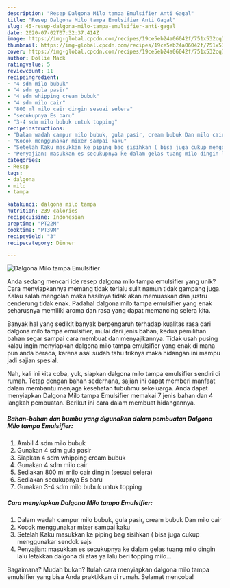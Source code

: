 ```yaml
---
description: "Resep Dalgona Milo tampa Emulsifier Anti Gagal"
title: "Resep Dalgona Milo tampa Emulsifier Anti Gagal"
slug: 45-resep-dalgona-milo-tampa-emulsifier-anti-gagal
date: 2020-07-02T07:32:37.414Z
image: https://img-global.cpcdn.com/recipes/19ce5eb24a06042f/751x532cq70/dalgona-milo-tampa-emulsifier-foto-resep-utama.jpg
thumbnail: https://img-global.cpcdn.com/recipes/19ce5eb24a06042f/751x532cq70/dalgona-milo-tampa-emulsifier-foto-resep-utama.jpg
cover: https://img-global.cpcdn.com/recipes/19ce5eb24a06042f/751x532cq70/dalgona-milo-tampa-emulsifier-foto-resep-utama.jpg
author: Dollie Mack
ratingvalue: 5
reviewcount: 11
recipeingredient:
- "4 sdm milo bubuk"
- "4 sdm gula pasir"
- "4 sdm whipping cream bubuk"
- "4 sdm milo cair"
- "800 ml milo cair dingin sesuai selera"
- "secukupnya Es baru"
- "3-4 sdm milo bubuk untuk topping"
recipeinstructions:
- "Dalam wadah campur milo bubuk, gula pasir, cream bubuk Dan milo cair"
- "Kocok menggunakar mixer sampai kaku"
- "Setelah Kaku masukkan ke piping bag sisihkan ( bisa juga cukup menggunakar sendok sajs"
- "Penyajian: masukkan es secukupnya ke dalam gelas tuang milo dingin lalu letakkan dalgona di atas ya lalu beri topping milo..."
categories:
- Resep
tags:
- dalgona
- milo
- tampa

katakunci: dalgona milo tampa 
nutrition: 239 calories
recipecuisine: Indonesian
preptime: "PT22M"
cooktime: "PT39M"
recipeyield: "3"
recipecategory: Dinner

---
```



![Dalgona Milo tampa Emulsifier](https://img-global.cpcdn.com/recipes/19ce5eb24a06042f/751x532cq70/dalgona-milo-tampa-emulsifier-foto-resep-utama.jpg)

Anda sedang mencari ide resep dalgona milo tampa emulsifier yang unik? Cara menyiapkannya memang tidak terlalu sulit namun tidak gampang juga. Kalau salah mengolah maka hasilnya tidak akan memuaskan dan justru cenderung tidak enak. Padahal dalgona milo tampa emulsifier yang enak seharusnya memiliki aroma dan rasa yang dapat memancing selera kita.



Banyak hal yang sedikit banyak berpengaruh terhadap kualitas rasa dari dalgona milo tampa emulsifier, mulai dari jenis bahan, kedua pemilihan bahan segar sampai cara membuat dan menyajikannya. Tidak usah pusing kalau ingin menyiapkan dalgona milo tampa emulsifier yang enak di mana pun anda berada, karena asal sudah tahu triknya maka hidangan ini mampu jadi sajian spesial.


Nah, kali ini kita coba, yuk, siapkan dalgona milo tampa emulsifier sendiri di rumah. Tetap dengan bahan sederhana, sajian ini dapat memberi manfaat dalam membantu menjaga kesehatan tubuhmu sekeluarga. Anda dapat menyiapkan Dalgona Milo tampa Emulsifier memakai 7 jenis bahan dan 4 langkah pembuatan. Berikut ini cara dalam membuat hidangannya.

<!--inarticleads1-->

##### Bahan-bahan dan bumbu yang digunakan dalam pembuatan Dalgona Milo tampa Emulsifier:

1. Ambil 4 sdm milo bubuk
1. Gunakan 4 sdm gula pasir
1. Siapkan 4 sdm whipping cream bubuk
1. Gunakan 4 sdm milo cair
1. Sediakan 800 ml milo cair dingin (sesuai selera)
1. Sediakan secukupnya Es baru
1. Gunakan 3-4 sdm milo bubuk untuk topping




<!--inarticleads2-->

##### Cara menyiapkan Dalgona Milo tampa Emulsifier:

1. Dalam wadah campur milo bubuk, gula pasir, cream bubuk Dan milo cair
1. Kocok menggunakar mixer sampai kaku
1. Setelah Kaku masukkan ke piping bag sisihkan ( bisa juga cukup menggunakar sendok sajs
1. Penyajian: masukkan es secukupnya ke dalam gelas tuang milo dingin lalu letakkan dalgona di atas ya lalu beri topping milo...




Bagaimana? Mudah bukan? Itulah cara menyiapkan dalgona milo tampa emulsifier yang bisa Anda praktikkan di rumah. Selamat mencoba!
